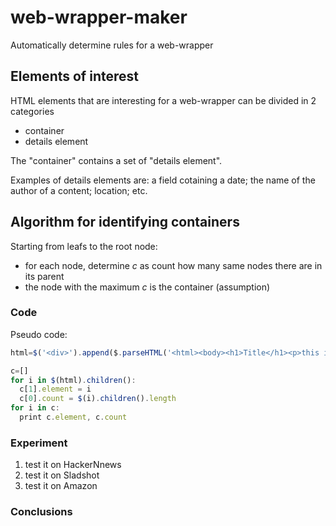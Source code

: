 
# web-wrapper-maker

Automatically determine rules for a web-wrapper

## Elements of interest

HTML elements that are interesting for a web-wrapper can be divided in 2 categories

- container
- details element

The "container" contains a set of "details element". 

Examples of details elements are: a field cotaining a date; the name of the author of a content; location; etc.

## Algorithm for identifying containers

Starting from leafs to the root node:
- for each node, determine *c* as count how many same nodes there are in its parent
- the node with the maximum *c* is the container (assumption)

### Code

Pseudo code:

```javascript
html=$('<div>').append($.parseHTML('<html><body><h1>Title</h1><p>this is the first</p><div><h2>Title 2</h2><p>Hello zio!</p></div></body></html>'))

c=[]
for i in $(html).children():
  c[1].element = i
  c[0].count = $(i).children().length
for i in c:
  print c.element, c.count
```

### Experiment

1. test it on HackerNnews
2. test it on Sladshot
3. test it on Amazon

### Conclusions

